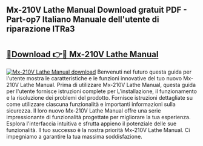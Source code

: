 ## Mx-210V Lathe Manual Download gratuit PDF - Part-op7 Italiano Manuale dell'utente di riparazione ITRa3

# <h2><a href="http://dfgvs8v.blite.top/?on=Mx-210V+Lathe+Manual">🔗Download 👉🔴 Mx-210V Lathe Manual</a></h2>

[![Mx-210V Lathe Manual download](https://i.imgur.com/lujVjoI.png)](http://dfgvs8v.blite.top/?on=Mx-210V+Lathe+Manual)
Benvenuti nel futuro questa guida per l'utente mostra le caratteristiche e le funzioni innovative del tuo nuovo Mx-210V Lathe Manual. Prima di utilizzare Mx-210V Lathe Manual, questa guida per l'utente fornisce istruzioni complete per L'installazione, il funzionamento e la risoluzione dei problemi del prodotto. Fornisce istruzioni dettagliate su come utilizzare ciascuna funzionalità e importanti informazioni sulla sicurezza. Il loro nuovo Mx-210V Lathe Manual offre una serie impressionante di funzionalità progettate per migliorare la tua esperienza. Esplora l'interfaccia intuitiva e sfrutta appieno il potenziale delle sue funzionalità. Il tuo successo è la nostra priorità Mx-210V Lathe Manual. Ci impegniamo a garantire la tua massima soddisfazione.
